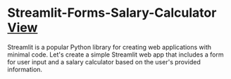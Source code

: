 # Streamlit-Forms-Salary-Calculator <a href="https://app-forms-salary-calculator-9w2hznn57rndalbjdsbpx9.streamlit.app/">View</a>
Streamlit is a popular Python library for creating web applications with minimal code. Let's create a simple Streamlit web app that includes a form for user input and a salary calculator based on the user's provided information. 
